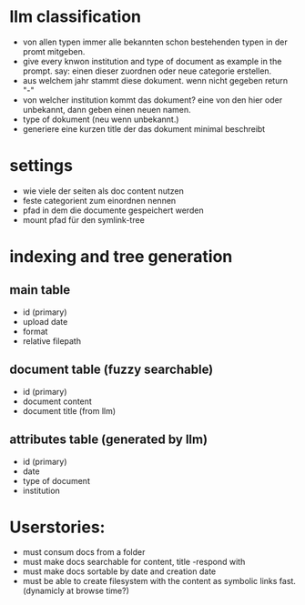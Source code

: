 # llm classification
- von allen typen immer alle bekannten schon bestehenden typen in der promt mitgeben.
- give every knwon institution and type of document as example in the prompt. say: einen dieser zuordnen oder neue categorie erstellen.
- aus welchem jahr stammt diese dokument. wenn nicht gegeben return "-"
- von welcher institution kommt das dokument? eine von den hier oder unbekannt, dann geben einen neuen namen.
- type of dokument (neu wenn unbekannt.)
- generiere eine kurzen title der das dokument minimal beschreibt

# settings
- wie viele der seiten als doc content nutzen
- feste categorient zum einordnen nennen
- pfad in dem die documente gespeichert werden
- mount pfad für den symlink-tree

# indexing and tree generation
## main table
- id (primary)
- upload date
- format
- relative filepath

## document table (fuzzy searchable)
- id (primary)
- document content
- document title (from llm)

## attributes table (generated by llm)
- id (primary)
- date
- type of document
- institution


# Userstories:
- must consum docs from a folder
- must make docs searchable for content, title -respond with
- must make docs sortable by date and creation date
- must be able to create filesystem with the content as symbolic links fast. (dynamicly at browse time?)

